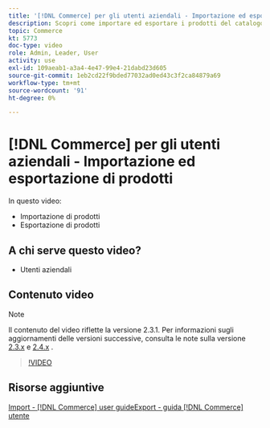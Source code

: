 ```yaml
---
title: '[!DNL Commerce] per gli utenti aziendali - Importazione ed esportazione di prodotti'
description: Scopri come importare ed esportare i prodotti del catalogo.
topic: Commerce
kt: 5773
doc-type: video
role: Admin, Leader, User
activity: use
exl-id: 109aeab1-a3a4-4e47-99e4-21dabd23d605
source-git-commit: 1eb2cd22f9bded77032ad0ed43c3f2ca84879a69
workflow-type: tm+mt
source-wordcount: '91'
ht-degree: 0%

---
```


# [!DNL Commerce] per gli utenti aziendali - Importazione ed esportazione di prodotti

In questo video:

- Importazione di prodotti
- Esportazione di prodotti

## A chi serve questo video?

- Utenti aziendali

## Contenuto video

>[!NOTE]
>
>Il contenuto del video riflette la versione 2.3.1. Per informazioni sugli aggiornamenti delle versioni successive, consulta le note sulla versione [ 2.3.x](https://devdocs.magento.com/guides/v2.3/release-notes/bk-release-notes.html) e [2.4.x](https://devdocs.magento.com/guides/v2.4/release-notes/bk-release-notes.html) .

>[!VIDEO](https://video.tv.adobe.com/v/35958?quality=12&learn=on)

## Risorse aggiuntive

[Import -  [!DNL Commerce] user ](https://docs.magento.com/user-guide/system/data-import.html)
[guideExport - guida  [!DNL Commerce] utente](https://docs.magento.com/user-guide/system/data-export.html)
